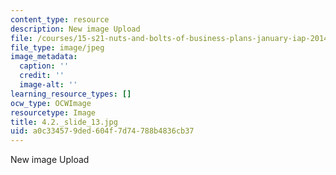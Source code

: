 ```yaml
---
content_type: resource
description: New image Upload
file: /courses/15-s21-nuts-and-bolts-of-business-plans-january-iap-2014/a0c334579ded604f7d74788b4836cb37_4.2._slide_13.jpg
file_type: image/jpeg
image_metadata:
  caption: ''
  credit: ''
  image-alt: ''
learning_resource_types: []
ocw_type: OCWImage
resourcetype: Image
title: 4.2._slide_13.jpg
uid: a0c33457-9ded-604f-7d74-788b4836cb37
---
```

New image Upload